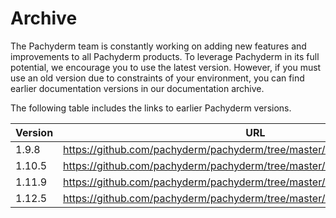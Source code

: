 # Archive

The Pachyderm team is constantly working on adding new features and
improvements to all Pachyderm products. To leverage Pachyderm in its
full potential, we encourage you to use the latest version.
However, if you must use an old version due to constraints of your
environment, you can find earlier documentation versions in our
documentation archive.

The following table includes the links to earlier Pachyderm versions.

| Version | URL |
| ------- | ---- |
| 1.9.8 | https://github.com/pachyderm/pachyderm/tree/master/doc/docs/archived/1.9.x|
|1.10.5|https://github.com/pachyderm/pachyderm/tree/master/doc/docs/archived/1.10.x|
|1.11.9|https://github.com/pachyderm/pachyderm/tree/master/doc/docs/archived/1.11.x|
|1.12.5|https://github.com/pachyderm/pachyderm/tree/master/doc/docs/archived/1.12.x|
